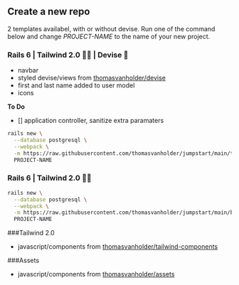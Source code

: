 
## Create a new repo

2 templates availabel, with or without devise.
Run one of the command below and change _PROJECT-NAME_ to the name of your new project.


### Rails 6 | Tailwind 2.0 🏳️‍🌈 | Devise 🔐
- navbar
- styled devise/views from [thomasvanholder/devise](https://github.com/thomasvanholder/devise)
- first and last name added to user model
- icons

__To Do__
- [] application controller, sanitize extra paramaters

```bash
rails new \
  --database postgresql \
  --webpack \
  -m https://raw.githubusercontent.com/thomasvanholder/jumpstart/main/template.rb \
  PROJECT-NAME
```

### Rails 6 | Tailwind 2.0 🏳️‍🌈
```bash
rails new \
  --database postgresql \
  --webpack \
  -m https://raw.githubusercontent.com/thomasvanholder/jumpstart/main/basic.rb \
  PROJECT-NAME
```

###Tailwind 2.0
- javascript/components from [thomasvanholder/tailwind-components](https://github.com/thomasvanholder/tailwind-components)

###Assets
- javascript/components from [thomasvanholder/assets](https://github.com/thomasvanholder/assets)
